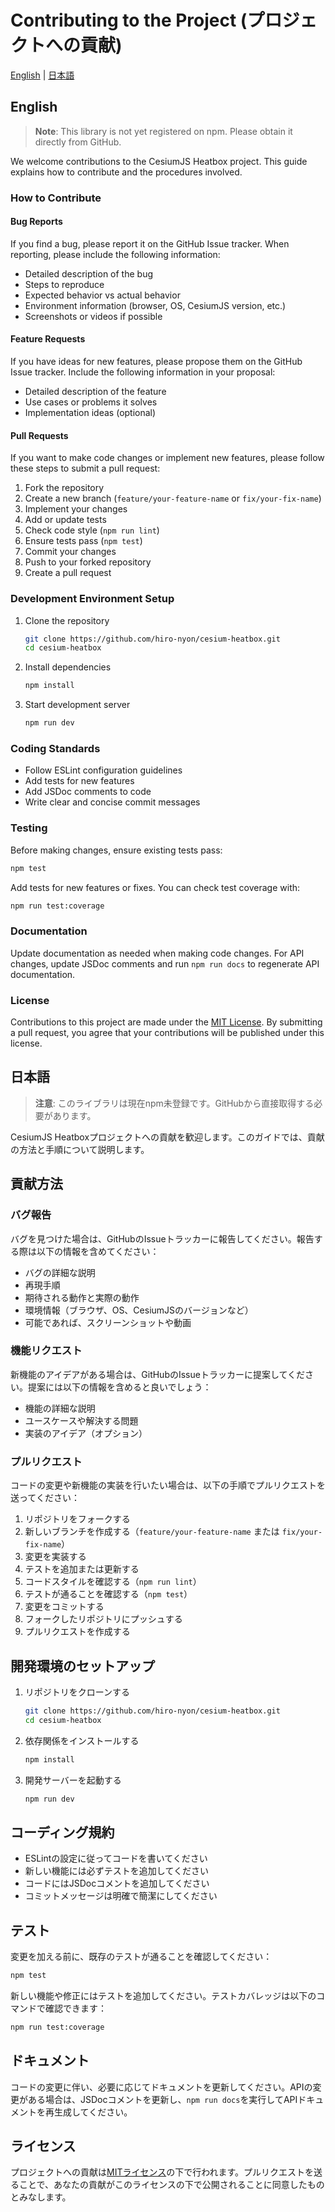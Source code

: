 # Contributing to the Project (プロジェクトへの貢献)

[English](#english) | [日本語](#日本語)

## English

> **Note**: This library is not yet registered on npm. Please obtain it directly from GitHub.

We welcome contributions to the CesiumJS Heatbox project. This guide explains how to contribute and the procedures involved.

### How to Contribute

#### Bug Reports

If you find a bug, please report it on the GitHub Issue tracker. When reporting, please include the following information:

- Detailed description of the bug
- Steps to reproduce
- Expected behavior vs actual behavior
- Environment information (browser, OS, CesiumJS version, etc.)
- Screenshots or videos if possible

#### Feature Requests

If you have ideas for new features, please propose them on the GitHub Issue tracker. Include the following information in your proposal:

- Detailed description of the feature
- Use cases or problems it solves
- Implementation ideas (optional)

#### Pull Requests

If you want to make code changes or implement new features, please follow these steps to submit a pull request:

1. Fork the repository
2. Create a new branch (`feature/your-feature-name` or `fix/your-fix-name`)
3. Implement your changes
4. Add or update tests
5. Check code style (`npm run lint`)
6. Ensure tests pass (`npm test`)
7. Commit your changes
8. Push to your forked repository
9. Create a pull request

### Development Environment Setup

1. Clone the repository
   ```bash
   git clone https://github.com/hiro-nyon/cesium-heatbox.git
   cd cesium-heatbox
   ```

2. Install dependencies
   ```bash
   npm install
   ```

3. Start development server
   ```bash
   npm run dev
   ```

### Coding Standards

- Follow ESLint configuration guidelines
- Add tests for new features
- Add JSDoc comments to code
- Write clear and concise commit messages

### Testing

Before making changes, ensure existing tests pass:

```bash
npm test
```

Add tests for new features or fixes. You can check test coverage with:

```bash
npm run test:coverage
```

### Documentation

Update documentation as needed when making code changes. For API changes, update JSDoc comments and run `npm run docs` to regenerate API documentation.

### License

Contributions to this project are made under the [MIT License](../LICENSE). By submitting a pull request, you agree that your contributions will be published under this license.

## 日本語

> **注意**: このライブラリは現在npm未登録です。GitHubから直接取得する必要があります。

CesiumJS Heatboxプロジェクトへの貢献を歓迎します。このガイドでは、貢献の方法と手順について説明します。

## 貢献方法

### バグ報告

バグを見つけた場合は、GitHubのIssueトラッカーに報告してください。報告する際は以下の情報を含めてください：

- バグの詳細な説明
- 再現手順
- 期待される動作と実際の動作
- 環境情報（ブラウザ、OS、CesiumJSのバージョンなど）
- 可能であれば、スクリーンショットや動画

### 機能リクエスト

新機能のアイデアがある場合は、GitHubのIssueトラッカーに提案してください。提案には以下の情報を含めると良いでしょう：

- 機能の詳細な説明
- ユースケースや解決する問題
- 実装のアイデア（オプション）

### プルリクエスト

コードの変更や新機能の実装を行いたい場合は、以下の手順でプルリクエストを送ってください：

1. リポジトリをフォークする
2. 新しいブランチを作成する（`feature/your-feature-name` または `fix/your-fix-name`）
3. 変更を実装する
4. テストを追加または更新する
5. コードスタイルを確認する（`npm run lint`）
6. テストが通ることを確認する（`npm test`）
7. 変更をコミットする
8. フォークしたリポジトリにプッシュする
9. プルリクエストを作成する

## 開発環境のセットアップ

1. リポジトリをクローンする
   ```bash
   git clone https://github.com/hiro-nyon/cesium-heatbox.git
   cd cesium-heatbox
   ```

2. 依存関係をインストールする
   ```bash
   npm install
   ```

3. 開発サーバーを起動する
   ```bash
   npm run dev
   ```

## コーディング規約

- ESLintの設定に従ってコードを書いてください
- 新しい機能には必ずテストを追加してください
- コードにはJSDocコメントを追加してください
- コミットメッセージは明確で簡潔にしてください

## テスト

変更を加える前に、既存のテストが通ることを確認してください：

```bash
npm test
```

新しい機能や修正にはテストを追加してください。テストカバレッジは以下のコマンドで確認できます：

```bash
npm run test:coverage
```

## ドキュメント

コードの変更に伴い、必要に応じてドキュメントを更新してください。APIの変更がある場合は、JSDocコメントを更新し、`npm run docs`を実行してAPIドキュメントを再生成してください。

## ライセンス

プロジェクトへの貢献は[MITライセンス](../LICENSE)の下で行われます。プルリクエストを送ることで、あなたの貢献がこのライセンスの下で公開されることに同意したものとみなします。

